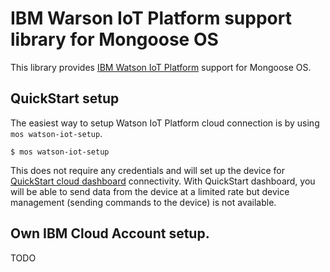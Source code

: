 # IBM Warson IoT Platform support library for Mongoose OS

This library provides [IBM Watson IoT Platform](https://internetofthings.ibmcloud.com/) support for Mongoose OS.

## QuickStart setup

The easiest way to setup Watson IoT Platform cloud connection is by using `mos watson-iot-setup`.
```
$ mos watson-iot-setup
```

This does not require any credentials and will set up the device for [QuickStart cloud dashboard](https://quickstart.internetofthings.ibmcloud.com/#/) connectivity.
With QuickStart dashboard, you will be able to send data from the device at a limited rate but device management (sending commands to the device) is not available.

## Own IBM Cloud Account setup.

TODO
